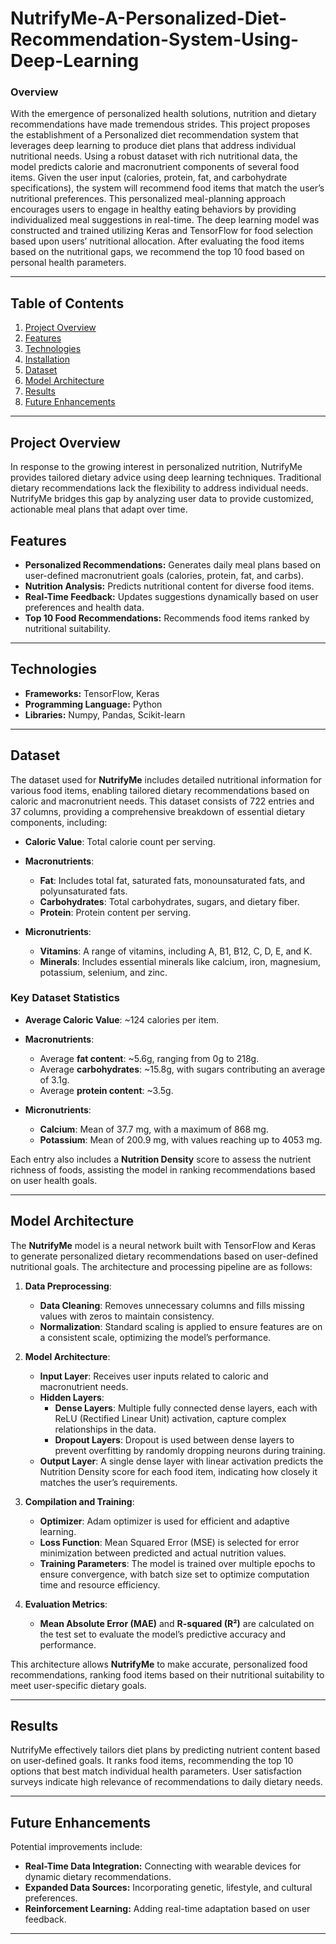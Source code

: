 # NutrifyMe-A-Personalized-Diet-Recommendation-System-Using-Deep-Learning

### Overview
With the emergence of personalized health solutions,
nutrition and dietary recommendations have made tremendous
strides. This project proposes the establishment of a Personalized
diet recommendation system that leverages deep learning to
produce diet plans that address individual nutritional needs.
Using a robust dataset with rich nutritional data, the model
predicts calorie and macronutrient components of several food
items. Given the user input (calories, protein, fat, and carbohydrate specifications), the system will recommend food items
that match the user’s nutritional preferences. This personalized
meal-planning approach encourages users to engage in healthy
eating behaviors by providing individualized meal suggestions in
real-time. The deep learning model was constructed and trained
utilizing Keras and TensorFlow for food selection based upon
users’ nutritional allocation. After evaluating the food items
based on the nutritional gaps, we recommend the top 10 food
based on personal health parameters.



---

## Table of Contents
1. [Project Overview](#project-overview)
2. [Features](#features)
3. [Technologies](#technologies)
4. [Installation](#installation)
5. [Dataset](#dataset)
6. [Model Architecture](#model-architecture)
7. [Results](#results)
8. [Future Enhancements](#future-enhancements)


---

## Project Overview
In response to the growing interest in personalized nutrition, NutrifyMe provides tailored dietary advice using deep learning techniques. Traditional dietary recommendations lack the flexibility to address individual needs. NutrifyMe bridges this gap by analyzing user data to provide customized, actionable meal plans that adapt over time.

## Features
- **Personalized Recommendations:** Generates daily meal plans based on user-defined macronutrient goals (calories, protein, fat, and carbs).
- **Nutrition Analysis:** Predicts nutritional content for diverse food items.
- **Real-Time Feedback:** Updates suggestions dynamically based on user preferences and health data.
- **Top 10 Food Recommendations:** Recommends food items ranked by nutritional suitability.

---

## Technologies
- **Frameworks:** TensorFlow, Keras
- **Programming Language:** Python
- **Libraries:** Numpy, Pandas, Scikit-learn

---

## Dataset

The dataset used for **NutrifyMe** includes detailed nutritional information for various food items, enabling tailored dietary recommendations based on caloric and macronutrient needs. This dataset consists of 722 entries and 37 columns, providing a comprehensive breakdown of essential dietary components, including:

- **Caloric Value**: Total calorie count per serving.
  
- **Macronutrients**:
  - **Fat**: Includes total fat, saturated fats, monounsaturated fats, and polyunsaturated fats.
  - **Carbohydrates**: Total carbohydrates, sugars, and dietary fiber.
  - **Protein**: Protein content per serving.

- **Micronutrients**:
  - **Vitamins**: A range of vitamins, including A, B1, B12, C, D, E, and K.
  - **Minerals**: Includes essential minerals like calcium, iron, magnesium, potassium, selenium, and zinc.

### Key Dataset Statistics
- **Average Caloric Value**: ~124 calories per item.

- **Macronutrients**:
  - Average **fat content**: ~5.6g, ranging from 0g to 218g.
  - Average **carbohydrates**: ~15.8g, with sugars contributing an average of 3.1g.
  - Average **protein content**: ~3.5g.

- **Micronutrients**:
  - **Calcium**: Mean of 37.7 mg, with a maximum of 868 mg.
  - **Potassium**: Mean of 200.9 mg, with values reaching up to 4053 mg.

Each entry also includes a **Nutrition Density** score to assess the nutrient richness of foods, assisting the model in ranking recommendations based on user health goals.

---

## Model Architecture

The **NutrifyMe** model is a neural network built with TensorFlow and Keras to generate personalized dietary recommendations based on user-defined nutritional goals. The architecture and processing pipeline are as follows:

1. **Data Preprocessing**:
   - **Data Cleaning**: Removes unnecessary columns and fills missing values with zeros to maintain consistency.
   - **Normalization**: Standard scaling is applied to ensure features are on a consistent scale, optimizing the model’s performance.

2. **Model Architecture**:
   - **Input Layer**: Receives user inputs related to caloric and macronutrient needs.
   - **Hidden Layers**:
     - **Dense Layers**: Multiple fully connected dense layers, each with ReLU (Rectified Linear Unit) activation, capture complex relationships in the data.
     - **Dropout Layers**: Dropout is used between dense layers to prevent overfitting by randomly dropping neurons during training.
   - **Output Layer**: A single dense layer with linear activation predicts the Nutrition Density score for each food item, indicating how closely it matches the user’s requirements.

3. **Compilation and Training**:
   - **Optimizer**: Adam optimizer is used for efficient and adaptive learning.
   - **Loss Function**: Mean Squared Error (MSE) is selected for error minimization between predicted and actual nutrition values.
   - **Training Parameters**: The model is trained over multiple epochs to ensure convergence, with batch size set to optimize computation time and resource efficiency.

4. **Evaluation Metrics**:
   - **Mean Absolute Error (MAE)** and **R-squared (R²)** are calculated on the test set to evaluate the model’s predictive accuracy and performance.

This architecture allows **NutrifyMe** to make accurate, personalized food recommendations, ranking food items based on their nutritional suitability to meet user-specific dietary goals.

---

## Results
NutrifyMe effectively tailors diet plans by predicting nutrient content based on user-defined goals. It ranks food items, recommending the top 10 options that best match individual health parameters. User satisfaction surveys indicate high relevance of recommendations to daily dietary needs.

---

## Future Enhancements
Potential improvements include:
- **Real-Time Data Integration:** Connecting with wearable devices for dynamic dietary recommendations.
- **Expanded Data Sources:** Incorporating genetic, lifestyle, and cultural preferences.
- **Reinforcement Learning:** Adding real-time adaptation based on user feedback.

---

